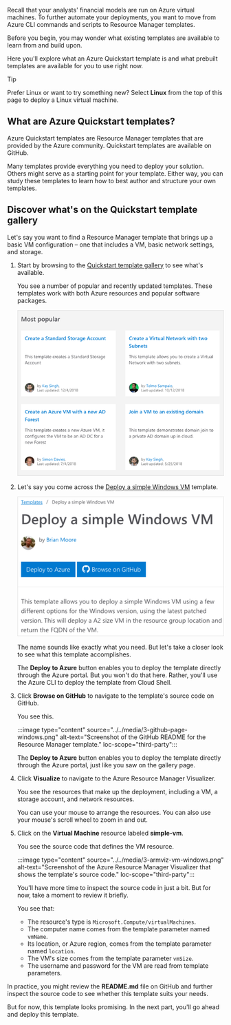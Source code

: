 Recall that your analysts' financial models are run on Azure virtual machines. To further automate your deployments, you want to move from Azure CLI commands and scripts to Resource Manager templates.

Before you begin, you may wonder what existing templates are available to learn from and build upon.

Here you'll explore what an Azure Quickstart template is and what prebuilt templates are available for you to use right now.

> [!TIP]
> Prefer Linux or want to try something new? Select **Linux** from the top of this page to deploy a Linux virtual machine.

## What are Azure Quickstart templates?

Azure Quickstart templates are Resource Manager templates that are provided by the Azure community. Quickstart templates are available on GitHub.

Many templates provide everything you need to deploy your solution. Others might serve as a starting point for your template. Either way, you can study these templates to learn how to best author and structure your own templates.

## Discover what's on the Quickstart template gallery

Let's say you want to find a Resource Manager template that brings up a basic VM configuration &ndash; one that includes a VM, basic network settings, and storage.

1. Start by browsing to the [Quickstart template gallery](https://azure.microsoft.com/resources/templates?azure-portal=true) to see what's available.

    You see a number of popular and recently updated templates. These templates work with both Azure resources and popular software packages.

    ![Screenshot of a portion of the Azure Quickstart template gallery web page.](../../media/3-gallery-homepage.png)

1. Let's say you come across the [Deploy a simple Windows VM](https://azure.microsoft.com/resources/templates/vm-simple-windows?azure-portal=true) template.

    ![Screenshot of the gallery page for a Windows VM template.](../../media/3-gallery-page-windows.png)

    The name sounds like exactly what you need. But let's take a closer look to see what this template accomplishes.

    The **Deploy to Azure** button enables you to deploy the template directly through the Azure portal. But you won't do that here. Rather, you'll use the Azure CLI to deploy the template from Cloud Shell.

1. Click **Browse on GitHub** to navigate to the template's source code on GitHub.

    You see this.

    :::image type="content" source="../../media/3-github-page-windows.png" alt-text="Screenshot of the GitHub README for the Resource Manager template." loc-scope="third-party"::: <!-- GitHub, no-loc -->

    The **Deploy to Azure** button enables you to deploy the template directly through the Azure portal, just like you saw on the gallery page.

1. Click **Visualize** to navigate to the Azure Resource Manager Visualizer.

    You see the resources that make up the deployment, including a VM, a storage account, and network resources.

    You can use your mouse to arrange the resources. You can also use your mouse's scroll wheel to zoom in and out.

1. Click on the **Virtual Machine** resource labeled **simple-vm**.

    You see the source code that defines the VM resource.

    :::image type="content" source="../../media/3-armviz-vm-windows.png" alt-text="Screenshot of the Azure Resource Manager Visualizer that shows the template's source code." loc-scope="third-party"::: <!-- product is Azure Resource Manager Visualizer, no-loc -->

    You'll have more time to inspect the source code in just a bit. But for now, take a moment to review it briefly.

    You see that:

    * The resource's type is `Microsoft.Compute/virtualMachines`.
    * The computer name comes from the template parameter named `vmName`.
    * Its location, or Azure region, comes from the template parameter named `location`.
    * The VM's size comes from the template parameter `vmSize`.
    * The username and password for the VM are read from template parameters.

In practice, you might review the **README.md** file on GitHub and further inspect the source code to see whether this template suits your needs.

But for now, this template looks promising. In the next part, you'll go ahead and deploy this template.
